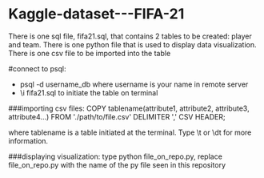 # Kaggle-dataset---FIFA-21
There is one sql file, fifa21.sql, that contains 2 tables to be created: player and team. There is one python file that is used to display data visualization. There is one csv file to be imported into the table

#connect to psql:
- psql -d username_db where username is your name in remote server
- \i fifa21.sql to initiate the table on terminal

###importing csv files:
COPY tablename(attribute1, attribute2, attribute3, attribute4...)
FROM './path/to/file.csv'
DELIMITER ','
CSV HEADER;

where tablename is a table initiated at the terminal. Type \t or \dt for more information. 

###displaying visualization:
type python file_on_repo.py, replace file_on_repo.py with the name of the py file seen in this repository
